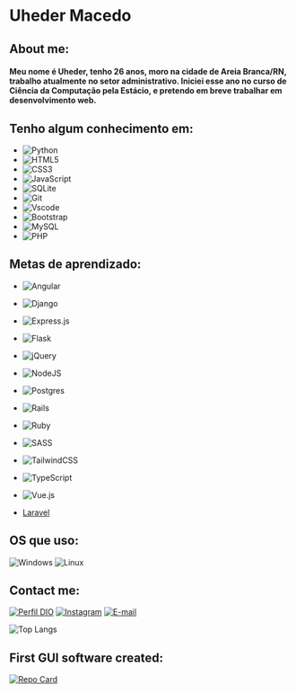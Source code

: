 # Uheder Macedo

## About me:
#### Meu nome é Uheder, tenho 26 anos, moro na cidade de Areia Branca/RN, trabalho atualmente no setor administrativo. Iniciei esse ano no curso de Ciência da Computação pela Estácio, e pretendo em breve trabalhar em desenvolvimento web.


## **Tenho algum conhecimento em**:
* ![Python](https://img.shields.io/badge/python-3670A0?style=for-the-badge&logo=python&logoColor=ffdd54)
* ![HTML5](https://img.shields.io/badge/HTML5-E34F26?style=for-the-badge&logo=html5&logoColor=white)
* ![CSS3](https://img.shields.io/badge/CSS3-1572B6?style=for-the-badge&logo=css3&logoColor=white)
* ![JavaScript](https://img.shields.io/badge/JavaScript-F7DF1E?style=for-the-badge&logo=javascript&logoColor=black)   
* ![SQLite](https://img.shields.io/badge/SQLite-000?style=for-the-badge&logo=sqlite&logoColor=07405E) 
* ![Git](https://img.shields.io/badge/GIT-E44C30?style=for-the-badge&logo=git&logoColor=white)    
* ![Vscode](https://img.shields.io/badge/Vscode-007ACC?style=for-the-badge&logo=visual-studio-code&logoColor=white)   
* ![Bootstrap](https://img.shields.io/badge/-boostrap-0D1117?style=for-the-badge&logo=bootstrap&labelColor=0D1117)
* ![MySQL](https://img.shields.io/badge/MySQL-00000F?style=for-the-badge&logo=mysql&logoColor=white)
* ![PHP](https://img.shields.io/badge/PHP-777BB4?style=for-the-badge&logo=php&logoColor=white)


## **Metas de aprendizado**:

* ![Angular](https://img.shields.io/badge/Angular-DD0031?style=for-the-badge&logo=angular&logoColor=white)

* ![Django](https://img.shields.io/badge/Django-023020?style=for-the-badge&logo=django&logoColor=Black)
* ![Express.js](https://img.shields.io/badge/express.js-%23404d59.svg?style=for-the-badge&logo=express&logoColor=%2361DAFB)
* ![Flask](https://img.shields.io/badge/flask-%23000.svg?style=for-the-badge&logo=flask&logoColor=white)
* ![jQuery](https://img.shields.io/badge/jquery-%230769AD.svg?style=for-the-badge&logo=jquery&logoColor=white)
* ![NodeJS](https://img.shields.io/badge/node.js-6DA55F?style=for-the-badge&logo=node.js&logoColor=white)
* ![Postgres](https://img.shields.io/badge/postgres-%23316192.svg?style=for-the-badge&logo=postgresql&logoColor=white)
* ![Rails](https://img.shields.io/badge/rails-%23CC0000.svg?style=for-the-badge&logo=ruby-on-rails&logoColor=white)
* ![Ruby](https://img.shields.io/badge/ruby-%23CC342D.svg?style=for-the-badge&logo=ruby&logoColor=white)
* ![SASS](https://img.shields.io/badge/SASS-hotpink.svg?style=for-the-badge&logo=SASS&logoColor=white)
* ![TailwindCSS](https://img.shields.io/badge/tailwindcss-%2338B2AC.svg?style=for-the-badge&logo=tailwind-css&logoColor=white)
* ![TypeScript](https://img.shields.io/badge/TypeScript-007ACC?style=for-the-badge&logo=typescript&logoColor=white)
* ![Vue.js](https://img.shields.io/badge/vuejs-%2335495e.svg?style=for-the-badge&logo=vuedotjs&logoColor=%234FC08D)
* [Laravel](https://img.shields.io/badge/Laravel-FF2D20?style=for-the-badge&logo=laravel&logoColor=white)

## **OS que uso**:
![Windows](https://img.shields.io/badge/Windows-000?style=for-the-badge&logo=windows&logoColor=2CA5E0)
![Linux](https://img.shields.io/badge/Linux-000?style=for-the-badge&logo=linux&logoColor=FCC624)

## **Contact me**:
[![Perfil DIO](https://img.shields.io/badge/-Meu%20Perfil%20na%20DIO-30A3DC?style=for-the-badge)](https://www.dio.me/users/uheders)
[![Instagram](https://img.shields.io/badge/-Instagram-%23E4405F?style=for-the-badge&logo=instagram&logoColor=white)](https://www.instagram.com/uheder_macedo/)
[![E-mail](https://img.shields.io/badge/-Email-000?style=for-the-badge&logo=microsoft-outlook&logoColor=007BFF)](mailto:dev.usmacedo@outlook.com)

![Top Langs](https://github-readme-stats-git-masterrstaa-rickstaa.vercel.app/api/top-langs/?username=uheder&bg_color=000&border_color=30A3DC&title_color=E94D5F&text_color=FFF)

## First GUI software created:
[![Repo Card](https://github-readme-stats.vercel.app/api/pin/?username=uheder&repo=Name-Format-auto&bg_color=000&border_color=30A3DC&show_icons=true&icon_color=30A3DC&title_color=E94D5F&text_color=FFF)](https://github.com/uheder/Name-Format-auto)
